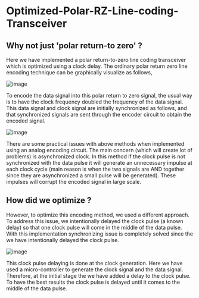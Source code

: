 # Optimized-Polar-RZ-Line-coding-Transceiver
## Why not just 'polar return-to zero' ?

Here we have implemented a polar return-to-zero line coding transceiver which is optimized using a clock delay. The ordinary polar return zero line encoding technique can be graphically visualize as follows, 

![image](https://user-images.githubusercontent.com/45971162/55667712-b1e14e80-587d-11e9-8329-c43bc32ceec0.png)

To encode the data signal into this polar return to zero signal, the usual way is to have the clock frequency doubled the frequency of the data signal. This data signal and clock signal are initially synchronized as follows, and that synchronized signals are sent through the encoder circuit to obtain the encoded signal.

![image](https://user-images.githubusercontent.com/45971162/55667724-e228ed00-587d-11e9-8124-b06168162ad6.png)

There are some practical issues with above methods when implemented using an analog encoding circuit. The main concern (which will create lot of problems) is asynchronized clock. In this method if the clock pulse is not synchronized with the data pulse it will generate an unnecessary impulse at each clock cycle (main reason is when the two signals are AND together since they are asynchronized a small pulse will be generated). These impulses will corrupt the encoded signal in large scale.

## How did we optimize ?

However, to optimize this encoding method, we used a different approach. To address this issue, we intentionally delayed the clock pulse (a known delay) so that one clock pulse will come in the middle of the data pulse. With this implementation synchronizing issue is completely solved since the we have intentionally delayed the clock pulse.

![image](https://user-images.githubusercontent.com/45971162/55667819-0802c180-587f-11e9-8013-171d9df1474f.png)

This clock pulse delaying is done at the clock generation. Here we have used a micro-controller to generate the clock signal and the data signal. Therefore, at the initial stage the we have added a delay to the clock pulse. To have the best results the clock pulse is delayed until it comes to the middle of the data pulse. 
